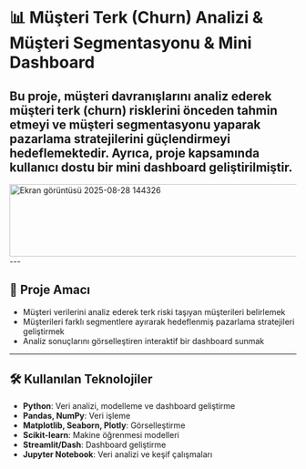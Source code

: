 # 📊 Müşteri Terk (Churn) Analizi & Müşteri Segmentasyonu & Mini Dashboard

Bu proje, müşteri davranışlarını analiz ederek **müşteri terk (churn)** risklerini önceden tahmin etmeyi ve müşteri segmentasyonu yaparak pazarlama stratejilerini güçlendirmeyi hedeflemektedir. Ayrıca, proje kapsamında kullanıcı dostu bir **mini dashboard** geliştirilmiştir.
---
<img width="550" height="127" alt="Ekran görüntüsü 2025-08-28 144326" src="https://github.com/user-attachments/assets/3279c2c0-6b33-4f67-b02d-918c9d0c5ce3" />
---

## 🚀 Proje Amacı
- Müşteri verilerini analiz ederek terk riski taşıyan müşterileri belirlemek
- Müşterileri farklı segmentlere ayırarak hedeflenmiş pazarlama stratejileri geliştirmek
- Analiz sonuçlarını görselleştiren interaktif bir dashboard sunmak

---

## 🛠️ Kullanılan Teknolojiler
- **Python**: Veri analizi, modelleme ve dashboard geliştirme
- **Pandas, NumPy**: Veri işleme
- **Matplotlib, Seaborn, Plotly**: Görselleştirme
- **Scikit-learn**: Makine öğrenmesi modelleri
- **Streamlit/Dash**: Dashboard geliştirme
- **Jupyter Notebook**: Veri analizi ve keşif çalışmaları
